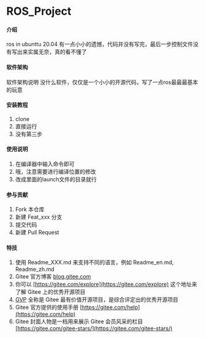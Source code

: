 # ROS_Project

#### 介绍
ros in ubunttu 20.04
有一点小小的遗憾，代码并没有写完，最后一步控制文件没有写出来实属无奈，真的看不懂了

#### 软件架构
软件架构说明
没什么软件，仅仅是一个小小的开源代码，写了一点ros最最最基本的玩意

#### 安装教程

1.  clone
2.  直接运行
3.  没有第三步

#### 使用说明

1.  在编译器中输入命令即可
2.  哦，注意需要进行编译位置的修改
3.  改成里面的launch文件的目录就行

#### 参与贡献

1.  Fork 本仓库
2.  新建 Feat_xxx 分支
3.  提交代码
4.  新建 Pull Request


#### 特技

1.  使用 Readme\_XXX.md 来支持不同的语言，例如 Readme\_en.md, Readme\_zh.md
2.  Gitee 官方博客 [blog.gitee.com](https://blog.gitee.com)
3.  你可以 [https://gitee.com/explore](https://gitee.com/explore) 这个地址来了解 Gitee 上的优秀开源项目
4.  [GVP](https://gitee.com/gvp) 全称是 Gitee 最有价值开源项目，是综合评定出的优秀开源项目
5.  Gitee 官方提供的使用手册 [https://gitee.com/help](https://gitee.com/help)
6.  Gitee 封面人物是一档用来展示 Gitee 会员风采的栏目 [https://gitee.com/gitee-stars/](https://gitee.com/gitee-stars/)
